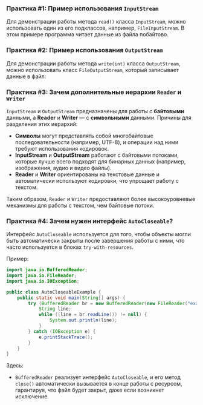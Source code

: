 ### Практика #1: Пример использования `InputStream`

Для демонстрации работы метода `read()` класса `InputStream`, можно использовать один из его подклассов, например, `FileInputStream`. В этом примере программа читает данные из файла побайтово.

### Практика #2: Пример использования `OutputStream`

Для демонстрации работы метода `write(int)` класса `OutputStream`, можно использовать класс `FileOutputStream`, который записывает данные в файл:

### Практика #3: Зачем дополнительные иерархии `Reader` и `Writer`

`InputStream` и `OutputStream` предназначены для работы с **байтовыми** данными, а **Reader** и **Writer** — с **символьными** данными. Причины для разделения этих иерархий:

- **Символы** могут представлять собой многобайтовые последовательности (например, UTF-8), и операции над ними требуют использования кодировок.
- **InputStream** и **OutputStream** работают с байтовыми потоками, которые лучше всего подходят для бинарных данных (например, изображения, аудио и видео файлы).
- **Reader** и **Writer** ориентированы на текстовые данные и автоматически используют кодировки, что упрощает работу с текстом.

Таким образом, `Reader` и `Writer` предоставляют более высокоуровневые механизмы для работы с текстом, чем байтовые потоки.

### Практика #4: Зачем нужен интерфейс `AutoCloseable`?

Интерфейс `AutoCloseable` используется для того, чтобы объекты могли быть автоматически закрыты после завершения работы с ними, что часто используется в блоках `try-with-resources`.

Пример:

```java
import java.io.BufferedReader;
import java.io.FileReader;
import java.io.IOException;

public class AutoCloseableExample {
    public static void main(String[] args) {
        try (BufferedReader br = new BufferedReader(new FileReader("example.txt"))) {
            String line;
            while ((line = br.readLine()) != null) {
                System.out.println(line);
            }
        } catch (IOException e) {
            e.printStackTrace();
        }
    }
}
```

Здесь:
- `BufferedReader` реализует интерфейс `AutoCloseable`, и его метод `close()` автоматически вызывается в конце работы с ресурсом, гарантируя, что файл будет закрыт, даже если возникнет исключение.
